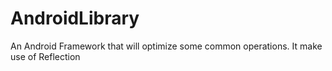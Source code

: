 AndroidLibrary
==============

An Android Framework that will optimize some common operations. It make use of Reflection

